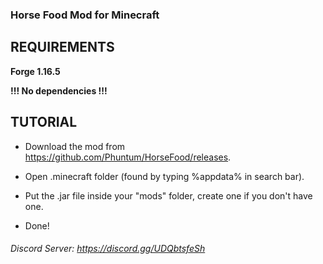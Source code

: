 ### Horse Food Mod for Minecraft

## REQUIREMENTS

**Forge 1.16.5**

**!!! No dependencies !!!**

## TUTORIAL

- Download the mod from https://github.com/Phuntum/HorseFood/releases.

- Open .minecraft folder (found by typing %appdata% in search bar).

- Put the .jar file inside your "mods" folder, create one if you don't have one.

- Done!

###### Discord Server: https://discord.gg/UDQbtsfeSh
